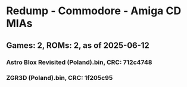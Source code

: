 # Redump - Commodore - Amiga CD MIAs
## Games: 2, ROMs: 2, as of 2025-06-12

### Astro Blox Revisited (Poland).bin, CRC: 712c4748
### ZGR3D (Poland).bin, CRC: 1f205c95
